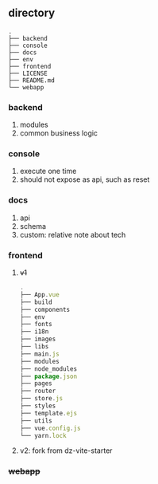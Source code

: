 ## directory

```
.
├── backend
├── console
├── docs
├── env
├── frontend
├── LICENSE
├── README.md
└── webapp
```

### backend

1. modules
2. common business logic

### console

1. execute one time
2. should not expose as api, such as reset

### docs

1. api
2. schema
3. custom: relative note about tech

### frontend

1. ~~v1~~

   ```js
   .
   ├── App.vue
   ├── build
   ├── components
   ├── env
   ├── fonts
   ├── i18n
   ├── images
   ├── libs
   ├── main.js
   ├── modules
   ├── node_modules
   ├── package.json
   ├── pages
   ├── router
   ├── store.js
   ├── styles
   ├── template.ejs
   ├── utils
   ├── vue.config.js
   └── yarn.lock
   ```

2. v2: fork from dz-vite-starter

### ~~webapp~~
